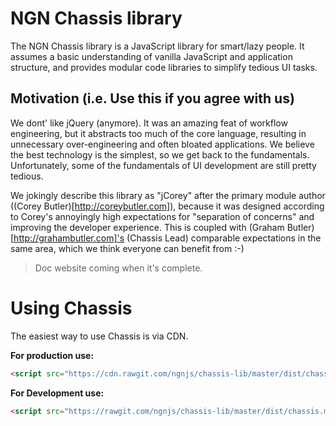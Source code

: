 # NGN Chassis library

The NGN Chassis library is a JavaScript library for smart/lazy people. It
assumes a basic understanding of vanilla JavaScript and application structure,
and provides modular code libraries to simplify tedious UI tasks.

## Motivation (i.e. Use this if you agree with us)

We dont' like jQuery (anymore). It was an amazing feat of workflow engineering,
but it abstracts too much of the core language, resulting in unnecessary
over-engineering and often bloated applications. We believe the best technology
is the simplest, so we get back to the fundamentals. Unfortunately, some of
the fundamentals of UI development are still pretty tedious.

We jokingly describe this library as "jCorey" after the primary module author
((Corey Butler)[http://coreybutler.com]), because it was designed
according to Corey's annoyingly high expectations for "separation of concerns"
and improving the developer experience. This is coupled with
(Graham Butler)[http://grahambutler.com]'s (Chassis Lead) comparable
expectations in the same area, which we think everyone can benefit from :-)

> Doc website coming when it's complete.

# Using Chassis

The easiest way to use Chassis is via CDN.

**For production use:**

```html
<script src="https://cdn.rawgit.com/ngnjs/chassis-lib/master/dist/chassis.min.js"></script>
```

**For Development use:**

```html
<script src="https://rawgit.com/ngnjs/chassis-lib/master/dist/chassis.min.js"></script>
```

